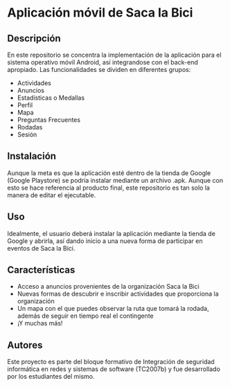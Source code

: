 # Aplicación móvil de Saca la Bici

## Descripción
En este repositorio se concentra la implementación de la aplicación para el sistema operativo móvil Android, así integrandose con el back-end apropiado. Las funcionalidades se dividen en diferentes grupos:
- Actividades
- Anuncios
- Estadísticas o Medallas
- Perfil
- Mapa
- Preguntas Frecuentes
- Rodadas
- Sesión

## Instalación
Aunque la meta es que la aplicación esté dentro de la tienda de Google (Google Playstore) se podría instalar mediante un archivo .apk. Aunque con esto se hace referencia al producto final, este repositorio es tan solo la manera de editar el ejecutable.

## Uso
Idealmente, el usuario deberá instalar la aplicación mediante la tienda de Google y abrirla, así dando inicio a una nueva forma de participar en eventos de Saca la Bici.

## Características
- Acceso a anuncios provenientes de la organización Saca la Bici
- Nuevas formas de descubrir e inscribir actividades que proporciona la organización
- Un mapa con el que puedes observar la ruta que tomará la rodada, además de seguir en tiempo real el contingente
- ¡Y muchas más!

## Autores
Este proyecto es parte del bloque formativo de Integración de seguridad informática en redes y sistemas de software (TC2007b) y fue desarrollado por los estudiantes del mismo.
